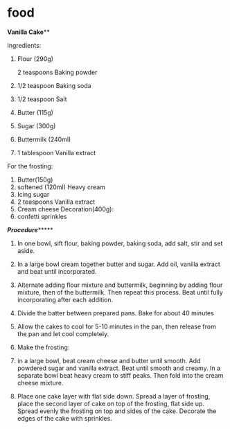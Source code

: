 # food


 **Vanilla Cake****



Ingredients:



1. Flour (290g)

   2 teaspoons Baking powder 

3. 1/2 teaspoon Baking soda 

4. 1/2 teaspoon Salt 

5. Butter (115g)

6. Sugar (300g)

7. Buttermilk (240ml) 

8. 1 tablespoon Vanilla extract 



  For the frosting: 

1. Butter(150g)
2. softened (120ml) Heavy cream 
3. Icing sugar 
4. 2 teaspoons Vanilla extract 
5.  Cream cheese Decoration(400g):
6. confetti sprinkles



***Procedure*****\***



1. In one bowl, sift flour, baking powder, baking soda, add salt, stir and set aside. 

2. In a large bowl cream together butter and sugar. Add oil, vanilla extract and beat until incorporated. 

3. Alternate adding flour mixture and buttermilk, beginning by adding flour mixture, then of the buttermilk. Then repeat this process. Beat until fully incorporating after each addition. 

4. Divide the batter between prepared pans. Bake for about 40 minutes

5. Allow the cakes to cool for 5-10 minutes in the pan, then release from the pan and let cool completely. 

6. Make the frosting: 

  1. in a large bowl, beat cream cheese and butter until smooth. Add powdered sugar and vanilla extract. Beat until smooth and creamy. In a separate bowl beat heavy cream to stiff peaks. Then fold into the cream cheese mixture. 

2. Place one cake layer with flat side down. Spread a layer of frosting, place the second layer of cake on top of the frosting, flat side up. Spread evenly the frosting on top and sides of the cake. Decorate the edges of the cake with sprinkles. 

